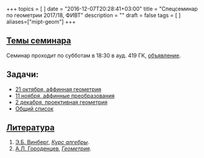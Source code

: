 +++
topics = [
]
date = "2016-12-07T20:28:41+03:00"
title = "Спецсеминар по геометрии 2017/18, ФИВТ"
description = ""
draft = false
tags = [
]
aliases=["mipt-geom"]
+++

## [Темы семинара](plan)

Семинар проходит по субботам в 18:30 в ауд. 419 ГК, [объявление](/teaching/mipt-geom/poster-2017.pdf).

## Задачи:
  - [21 октября, аффинная геометрия](/teaching/mipt-geom/2017-10-21.pdf)
  - [11 ноября, аффинные преобразования](/teaching/mipt-geom/2017-11-11.pdf)
  - [2 декабря, проективная геометрия](/teaching/mipt-geom/2017-12-02.pdf)
  - [Общий список](/teaching/mipt-geom/all.pdf)

## [Литература](literature)
1. [Э.Б. Винберг](http://halgebra.math.msu.su/wiki/doku.php/staff:vinberg), [*Курс алгебры*]( https://books.google.ru/books?id=P_DGBgAAQBAJ&printsec=frontcover&hl=ru).
1. [А.Л. Городенцев](http://gorod.bogomolov-lab.ru/index_rus.html), [*Геометрия*](http://gorod.bogomolov-lab.ru/ps/stud/geom_ru/1617/list.html).


